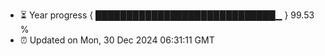 - ⏳ Year progress { █████████████████████████████▁ } 99.53 %
- ⏰ Updated on Mon, 30 Dec 2024 06:31:11 GMT

